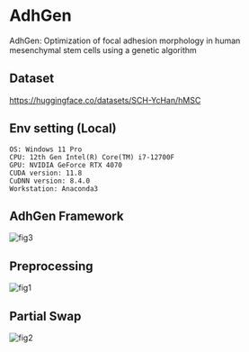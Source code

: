 # AdhGen
AdhGen: Optimization of focal adhesion morphology in human mesenchymal stem cells using a genetic algorithm

## Dataset
https://huggingface.co/datasets/SCH-YcHan/hMSC

## Env setting (Local)
```
OS: Windows 11 Pro
CPU: 12th Gen Intel(R) Core(TM) i7-12700F 
GPU: NVIDIA GeForce RTX 4070
CUDA version: 11.8
CuDNN version: 8.4.0
Workstation: Anaconda3
```

## AdhGen Framework
![fig3](https://github.com/user-attachments/assets/0c0380f1-240d-4045-bc05-3e5fd82033e0)

## Preprocessing
![fig1](https://github.com/user-attachments/assets/6f2f4ba6-e5af-4f0c-a0f3-7e3f69a0045e)

## Partial Swap
![fig2](https://github.com/user-attachments/assets/64454127-8897-48e8-abec-b9e14a56ded0)

